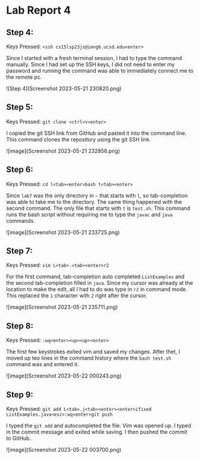 # Lab Report 4

## Step 4:

Keys Pressed: `<ssh cs15lsp23js@ieng6.ucsd.edu<enter>`

Since I started with a fresh terminal session, I had to type the command manually. Since I had set up the SSH keys, I did not need to enter my password and running the command was able to immediately connect me to the remote pc.

![Step 4](Screenshot 2023-05-21 230820.png)

## Step 5:

Keys Pressed: `git clone <ctrl>v<enter>` 

I copied the git SSH link from GitHub and pasted it into the command line. This command clones the repository using the git SSH link.

![image](Screenshot 2023-05-21 232856.png)

## Step 6:

Keys Pressed: `cd l<tab><enter>bash t<tab><enter>`

Since `lab7` was the only directory in `~` that starts with `l`, so tab-completion was able to take me to the directory. The same thing happened with the second command. The only file that starts with `t` is `test.sh`. This command runs the bash script without requiring me to type the `javac` and `java` commands.

![image](Screenshot 2023-05-21 233725.png)

## Step 7:

Keys Pressed: `vim L<tab>.<tab><enter>r2`

For the first command, tab-completion auto completed `ListExamples` and the second tab-completion filled in `java`. Since my cursor was already at the location to make the edit, all I had to do was type in `r2` in command mode. This replaced the `1` character with `2` right after the cursor.

![image](Screenshot 2023-05-21 235711.png)

## Step 8:

Keys Pressed: `:wq<enter><up><up><enter>`

The first few keystrokes exited vim and saved my changes. After thet, I moved up teo lines in the command history where the `bash test.sh` command was and entered it. 

![image](Screenshot 2023-05-22 000243.png)

## Step 9:

Keys Pressed: `git add L<tab>.j<tab><enter><enter>ifixed ListExamples.java<esc>:wq<enter>git push`

I typed the `git add` and autocompleted the file. Vim was opened up. I typed in the commit message and exited while saving. I then pushed the commit to GitHub.

![image](Screenshot 2023-05-22 003700.png)


